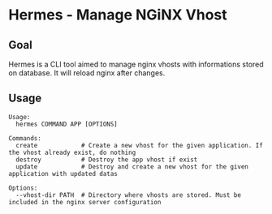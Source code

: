 Hermes - Manage NGiNX Vhost
===========================

Goal
----

Hermes is a CLI tool aimed to manage nginx vhosts with informations stored on database. It will reload nginx after changes.

Usage
-----

```
Usage:
  hermes COMMAND APP [OPTIONS]

Commands:
  create            # Create a new vhost for the given application. If the vhost already exist, do nothing
  destroy           # Destroy the app vhost if exist
  update            # Destroy and create a new vhost for the given application with updated datas

Options:
  --vhost-dir PATH  # Directory where vhosts are stored. Must be included in the nginx server configuration
```
